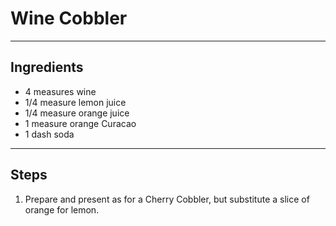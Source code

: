 # Wine Cobbler

---

## Ingredients

* 4 measures wine
* 1/4 measure lemon juice
* 1/4 measure orange juice
* 1 measure orange Curacao
* 1 dash soda

---

## Steps

1.  Prepare and present as for a Cherry Cobbler, but substitute a slice of orange for lemon.